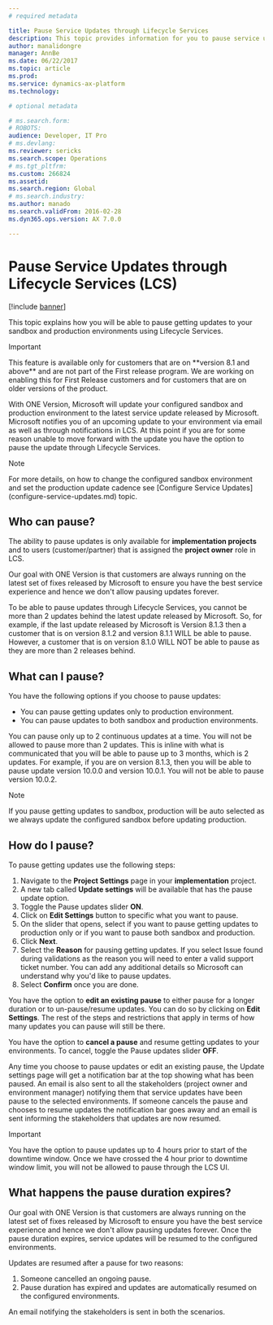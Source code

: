 ```yaml
---
# required metadata

title: Pause Service Updates through Lifecycle Services
description: This topic provides information for you to pause service updates to your environments.
author: manalidongre
manager: AnnBe
ms.date: 06/22/2017
ms.topic: article
ms.prod: 
ms.service: dynamics-ax-platform
ms.technology: 

# optional metadata

# ms.search.form: 
# ROBOTS: 
audience: Developer, IT Pro
# ms.devlang: 
ms.reviewer: sericks
ms.search.scope: Operations
# ms.tgt_pltfrm: 
ms.custom: 266824
ms.assetid: 
ms.search.region: Global
# ms.search.industry: 
ms.author: manado
ms.search.validFrom: 2016-02-28
ms.dyn365.ops.version: AX 7.0.0

---
```


# Pause Service Updates through Lifecycle Services (LCS)

[!include [banner](../includes/banner.md)]

This topic explains how you will be able to pause getting updates to your sandbox and production environments using Lifecycle Services.

>[!IMPORTANT]
>This feature is available only for customers that are on \*\*version 8.1 and above\*\* and are not part of the First release program. We are working on enabling this for First Release customers and for customers that are on older versions of the product.

With ONE Version, Microsoft will update your configured sandbox and production environment to the latest service update released by Microsoft. Microsoft notifies you of an upcoming update to your environment via email as well as through notifications in LCS. At this point if you are for some reason unable to move forward with the update you have the option to pause the update through Lifecycle Services.

>[!NOTE]
>For more details, on how to change the configured sandbox environment and set the production update cadence see [Configure Service Updates] (configure-service-updates.md) topic.

## Who can pause?

The ability to pause updates is only available for  **implementation projects**  and to users  (customer/partner) that is assigned the  **project owner**  role in LCS.

Our goal with ONE Version is that customers are always running on the latest set of fixes released by Microsoft to ensure you have the best service experience and hence we don&#39;t allow pausing updates forever.

To be able to pause updates through Lifecycle Services, you cannot be more than 2 updates behind the latest update released by Microsoft. So, for example, if the last update released by Microsoft is Version 8.1.3 then a customer that is on version 8.1.2 and version 8.1.1 WILL be able to pause. However, a customer that is on version 8.1.0 WILL NOT be able to pause as they are more than 2 releases behind.

## What can I pause?

You have the following options if you choose to pause updates:

- You can pause getting updates only to production environment.
- You can pause updates to both sandbox and production environments.

You can pause only up to 2 continuous updates at a time. You will not be allowed to pause more than 2 updates. This is inline with what is communicated that you will be able to pause up to 3 months, which is 2 updates. For example, if you are on version 8.1.3, then you will be able to pause update version 10.0.0 and version 10.0.1. You will not be able to pause version 10.0.2.

>[!NOTE]
>If you pause getting updates to sandbox, production will be auto selected as we always update the configured sandbox before updating production.

## How do I pause?

To pause getting updates use the following steps:

1. Navigate to the  **Project Settings**  page in your  **implementation**  project.
2. A new tab called  **Update settings**  will be available that has the pause update option.
3. Toggle the Pause updates slider **ON**.
4. Click on **Edit Settings** button to specific what you want to pause.
5. On the slider that opens, select if you want to pause getting updates to production only or if you want to pause both sandbox and production.
6. Click **Next**.
7. Select the **Reason** for pausing getting updates. If you select Issue found during validations as the reason you will need to enter a valid support ticket number. You can add any additional details so Microsoft can understand why you&#39;d like to pause updates.
8. Select **Confirm** once you are done.

You have the option to **edit an existing pause** to either pause for a longer duration or to un-pause/resume updates. You can do so by clicking on **Edit Settings**. The rest of the steps and restrictions that apply in terms of how many updates you can pause will still be there.

You have the option to **cancel a pause** and resume getting updates to your environments. To cancel, toggle the Pause updates slider **OFF**.

Any time you choose to pause updates or edit an existing pause, the Update settings page will get a notification bar at the top showing what has been paused.  An email is also sent to all the stakeholders (project owner and environment manager) notifying them that service updates have been pause to the selected environments. If someone cancels the pause and chooses to resume updates the notification bar goes away and an email is sent informing the stakeholders that updates are now resumed.

>[!IMPORTANT]
>You have the option to pause updates up to 4 hours prior to start of the downtime window. Once we have crossed the 4 hour prior to downtime window limit, you will not be allowed to pause through the LCS UI.

## What happens the pause duration expires?

Our goal with ONE Version is that customers are always running on the latest set of fixes released by Microsoft to ensure you have the best service experience and hence we don&#39;t allow pausing updates forever. Once the pause duration expires, service updates will be resumed to the configured environments.

Updates are resumed after a pause for two reasons:

1. Someone cancelled an ongoing pause.
2. Pause duration has expired and updates are automatically resumed on the configured environments.

An email notifying the stakeholders is sent in both the scenarios.
